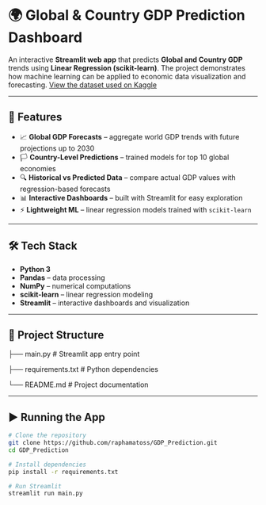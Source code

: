 # 🌍 Global & Country GDP Prediction Dashboard

An interactive **Streamlit web app** that predicts **Global and Country GDP** trends using **Linear Regression (scikit-learn)**. The project demonstrates how machine learning can be applied to economic data visualization and forecasting.
[View the dataset used on Kaggle](https://www.kaggle.com/datasets/codebynadiia/gdp-per-country-20202025)

---

## 🚀 Features
- 📈 **Global GDP Forecasts** – aggregate world GDP trends with future projections up to 2030
- 🏳️ **Country-Level Predictions** – trained models for top 10 global economies
- 🔍 **Historical vs Predicted Data** – compare actual GDP values with regression-based forecasts
- 📊 **Interactive Dashboards** – built with Streamlit for easy exploration
- ⚡ **Lightweight ML** – linear regression models trained with `scikit-learn`

---

## 🛠️ Tech Stack
- **Python 3**  
- **Pandas** – data processing  
- **NumPy** – numerical computations  
- **scikit-learn** – linear regression modeling  
- **Streamlit** – interactive dashboards and visualization  

---

## 📂 Project Structure
├── main.py # Streamlit app entry point

├── requirements.txt # Python dependencies

└── README.md # Project documentation

---

## ▶️ Running the App
```bash
# Clone the repository
git clone https://github.com/raphamatoss/GDP_Prediction.git
cd GDP_Prediction

# Install dependencies
pip install -r requirements.txt

# Run Streamlit
streamlit run main.py
